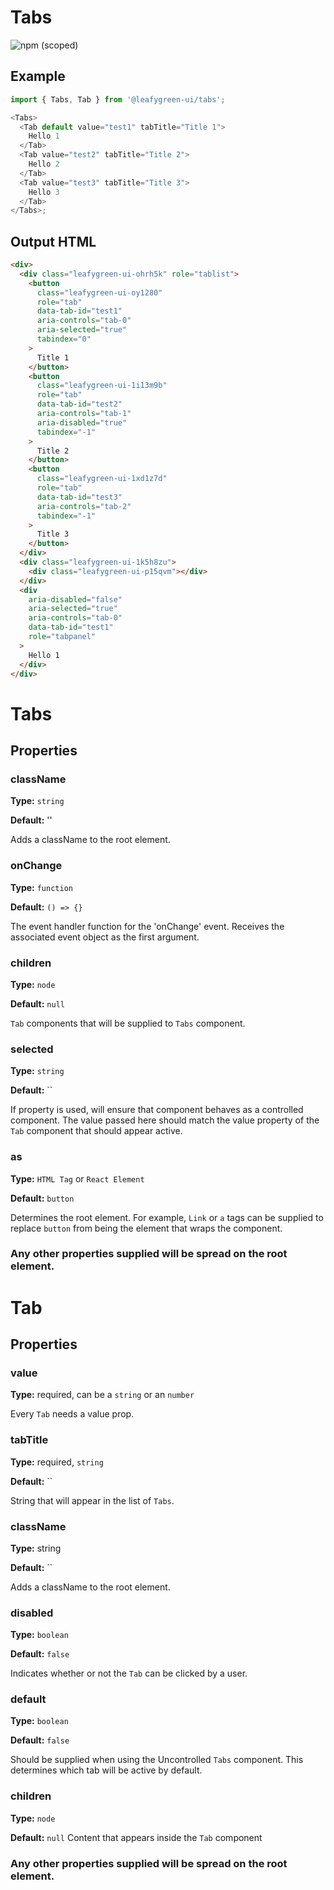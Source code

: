 # Tabs

![npm (scoped)](https://img.shields.io/npm/v/@leafygreen-ui/tabs.svg)

## Example

```js
import { Tabs, Tab } from '@leafygreen-ui/tabs';

<Tabs>
  <Tab default value="test1" tabTitle="Title 1">
    Hello 1
  </Tab>
  <Tab value="test2" tabTitle="Title 2">
    Hello 2
  </Tab>
  <Tab value="test3" tabTitle="Title 3">
    Hello 3
  </Tab>
</Tabs>;
```

## Output HTML

```html
<div>
  <div class="leafygreen-ui-ohrh5k" role="tablist">
    <button
      class="leafygreen-ui-oy1280"
      role="tab"
      data-tab-id="test1"
      aria-controls="tab-0"
      aria-selected="true"
      tabindex="0"
    >
      Title 1
    </button>
    <button
      class="leafygreen-ui-1i13m9b"
      role="tab"
      data-tab-id="test2"
      aria-controls="tab-1"
      aria-disabled="true"
      tabindex="-1"
    >
      Title 2
    </button>
    <button
      class="leafygreen-ui-1xd1z7d"
      role="tab"
      data-tab-id="test3"
      aria-controls="tab-2"
      tabindex="-1"
    >
      Title 3
    </button>
  </div>
  <div class="leafygreen-ui-1k5h8zu">
    <div class="leafygreen-ui-p15qvm"></div>
  </div>
  <div
    aria-disabled="false"
    aria-selected="true"
    aria-controls="tab-0"
    data-tab-id="test1"
    role="tabpanel"
  >
    Hello 1
  </div>
</div>
```

# Tabs

## Properties

### className

**Type:** `string`

**Default:** ''

Adds a className to the root element.

### onChange

**Type:** `function`

**Default:** `() => {}`

The event handler function for the 'onChange' event. Receives the associated event object as the first argument.

### children

**Type:** `node`

**Default:** `null`

`Tab` components that will be supplied to `Tabs` component.

### selected

**Type:** `string`

**Default:** ``

If property is used, will ensure that component behaves as a controlled component. The value passed here should match the value property of the `Tab` component that should appear active.

### as

**Type:** `HTML Tag` or `React Element`

**Default:** `button`

Determines the root element. For example, `Link` or `a` tags can be supplied to replace `button` from being the element that wraps the component.

### Any other properties supplied will be spread on the root element.

# Tab

## Properties

### value

**Type:** required, can be a `string` or an `number`

Every `Tab` needs a value prop.

### tabTitle

**Type:** required, `string`

**Default:** ``

String that will appear in the list of `Tabs`.

### className

**Type:** string

**Default:** ``

Adds a className to the root element.

### disabled

**Type:** `boolean`

**Default:** `false`

Indicates whether or not the `Tab` can be clicked by a user.

### default

**Type:** `boolean`

**Default:** `false`

Should be supplied when using the Uncontrolled `Tabs` component. This determines which tab will be active by default.

### children

**Type:** `node`

**Default:** `null`
Content that appears inside the `Tab` component

### Any other properties supplied will be spread on the root element.
